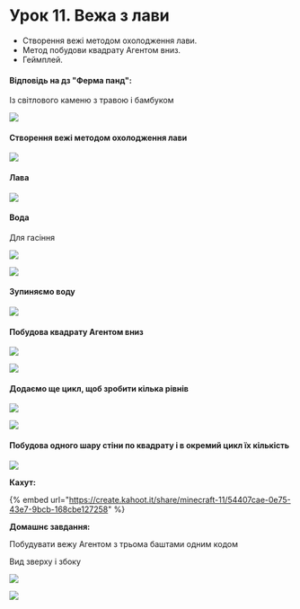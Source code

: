 # Урок 11. Вежа з лави

* Створення вежі методом охолодження лави.
* &#x20;Метод побудови квадрату Агентом вниз.&#x20;
* Геймплей.

#### Відповідь на дз "Ферма панд":

Із світлового каменю з травою і бамбуком

![](<../../.gitbook/assets/image (166).png>)

#### Створення вежі методом охолодження лави

![](<../../.gitbook/assets/image (205).png>)

#### Лава

![](<../../.gitbook/assets/image (226).png>)

#### Вода

Для гасіння

![](<../../.gitbook/assets/image (181).png>)

![](<../../.gitbook/assets/image (167).png>)

#### Зупиняємо воду

![](<../../.gitbook/assets/image (196).png>)

#### Побудова квадрату Агентом вниз

![](<../../.gitbook/assets/image (151).png>)

![](<../../.gitbook/assets/image (200).png>)

#### Додаємо ще цикл, щоб зробити кілька рівнів

![](<../../.gitbook/assets/image (216).png>)

![](<../../.gitbook/assets/image (199).png>)

#### Побудова одного шару стіни по квадрату і в окремий цикл їх кількість

![](<../../.gitbook/assets/image (191).png>)

**Кахут:**

{% embed url="https://create.kahoot.it/share/minecraft-11/54407cae-0e75-43e7-9bcb-168cbe127258" %}

**Домашнє завдання:**

Побудувати вежу Агентом з трьома баштами одним кодом

Вид зверху і збоку

![](<../../.gitbook/assets/image (189).png>)

![](<../../.gitbook/assets/image (165).png>)
